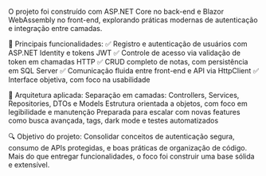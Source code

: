  O projeto foi construído com ASP.NET Core no back-end e Blazor WebAssembly no front-end, explorando práticas modernas de autenticação e integração entre camadas.

🔧 Principais funcionalidades:
 ✅ Registro e autenticação de usuários com ASP.NET Identity e tokens JWT
 ✅ Controle de acesso via validação de token em chamadas HTTP
 ✅ CRUD completo de notas, com persistência em SQL Server
 ✅ Comunicação fluida entre front-end e API via HttpClient
 ✅ Interface objetiva, com foco na usabilidade

📐 Arquitetura aplicada:
Separação em camadas: Controllers, Services, Repositories, DTOs e Models
Estrutura orientada a objetos, com foco em legibilidade e manutenção
Preparada para escalar com novas features como busca avançada, tags, dark mode e testes automatizados

🔍 Objetivo do projeto:
Consolidar conceitos de autenticação segura, consumo de APIs protegidas, e boas práticas de organização de código. Mais do que entregar funcionalidades, o foco foi construir uma base sólida e extensível.
